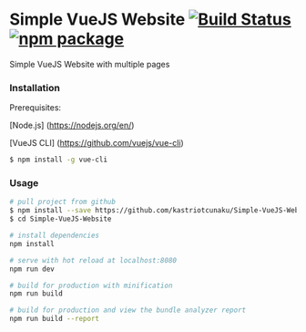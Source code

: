 # Simple VueJS Website [![Build Status](https://img.shields.io/circleci/project/vuejs/vue-cli/master.svg)](https://circleci.com/gh/vuejs/vue-cli) [![npm package](https://img.shields.io/npm/v/vue-cli.svg)](https://www.npmjs.com/package/vue-cli)
Simple VueJS Website with multiple pages

### Installation
Prerequisites:

[Node.js] (https://nodejs.org/en/)

[VueJS CLI] (https://github.com/vuejs/vue-cli)
``` bash
$ npm install -g vue-cli
```

### Usage

``` bash
# pull project from github
$ npm install --save https://github.com/kastriotcunaku/Simple-VueJS-Website/tarball/master
$ cd Simple-VueJS-Website

# install dependencies
npm install

# serve with hot reload at localhost:8080
npm run dev

# build for production with minification
npm run build

# build for production and view the bundle analyzer report
npm run build --report
```
